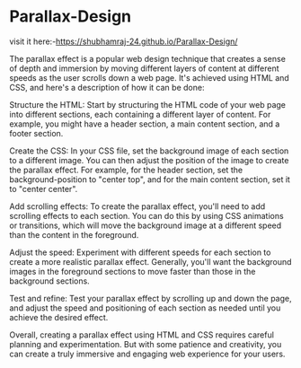 # Parallax-Design
visit it here:-https://shubhamraj-24.github.io/Parallax-Design/

The parallax effect is a popular web design technique that creates a sense of depth and immersion by moving different layers of content at different speeds as the user scrolls down a web page. It's achieved using HTML and CSS, and here's a description of how it can be done:

Structure the HTML: Start by structuring the HTML code of your web page into different sections, each containing a different layer of content. For example, you might have a header section, a main content section, and a footer section.

Create the CSS: In your CSS file, set the background image of each section to a different image. You can then adjust the position of the image to create the parallax effect. For example, for the header section, set the background-position to "center top", and for the main content section, set it to "center center".

Add scrolling effects: To create the parallax effect, you'll need to add scrolling effects to each section. You can do this by using CSS animations or transitions, which will move the background image at a different speed than the content in the foreground.

Adjust the speed: Experiment with different speeds for each section to create a more realistic parallax effect. Generally, you'll want the background images in the foreground sections to move faster than those in the background sections.

Test and refine: Test your parallax effect by scrolling up and down the page, and adjust the speed and positioning of each section as needed until you achieve the desired effect.

Overall, creating a parallax effect using HTML and CSS requires careful planning and experimentation. But with some patience and creativity, you can create a truly immersive and engaging web experience for your users.
